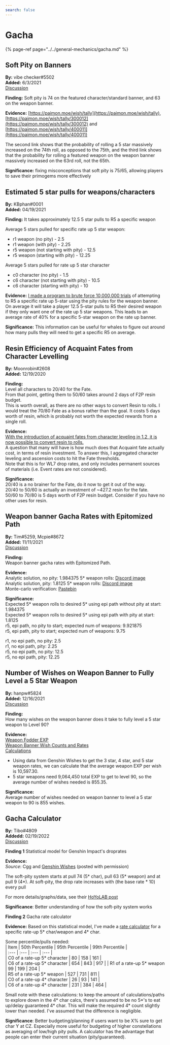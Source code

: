 ```yaml
---
search: false
---
```


# Gacha

{% page-ref page="../../general-mechanics/gacha.md" %}

## Soft Pity on Banners

**By:** vibe checker\#5502  
**Added:** 6/3/2021  
[Discussion](https://tickettool.xyz/direct?url=https://cdn.discordapp.com/attachments/843094700441206844/849939262229315644/transcript-char-and-weapon-banner-pities.html)

**Finding:** Soft pity is 74 on the featured character/standard banner, and 63 on the weapon banner.

**Evidence:** [https://paimon.moe/wish/tally](https://paimon.moe/wish/tally), [https://paimon.moe/wish/tally/300012](https://paimon.moe/wish/tally/300012) and [https://paimon.moe/wish/tally/400011](https://paimon.moe/wish/tally/400011)

The second link shows that the probability of rolling a 5 star massively increased on the 74th roll, as opposed to the 75th, and the third link shows that the probability for rolling a featured weapon on the weapon banner massively increased on the 63rd roll, not the 65th.

**Significance:** fixing misconceptions that soft pity is 75/65, allowing players to save their primogems more effectively

## Estimated 5 star pulls for weapons/characters

**By:** KBphan\#0001  
**Added:** 04/19/2021

**Finding:** It takes approximately 12.5 5 star pulls to R5 a specific weapon

Average 5 stars pulled for specific rate up 5 star weapon:

* r1 weapon \(no pity\) - 2.5
* r1 weapon \(with pity\) - 2.25
* r5 weapon \(not starting with pity\) - 12.5
* r5 weapon \(starting with pity\) - 12.25

Average 5 stars pulled for rate up 5 star character

* c0 character \(no pity\) - 1.5
* c6 character \(not starting with pity\) - 10.5
* c6 character \(starting with pity\) - 10

**Evidence:** [I made a program to brute force 10,000,000 trials](https://imgur.com/a/HastXBQ) of attempting to R5 a specific rate up 5-star using the pity rules for the weapon banner. On average it will take a player 12.5 5-star pulls to R5 their desired weapon if they only want one of the rate up 5 star weapons. This leads to an average rate of 40% for a specific 5-star weapon on the rate up banner.

**Significance:** This information can be useful for whales to figure out around how many pulls they will need to get a specific R5 on average.


## Resin Efficiency of Acquaint Fates from Character Levelling  

**By:** Moonrobin\#2608  
**Added:** 12/19/2020  

**Finding:**  
Level all characters to 20/40 for the Fate.  
From that point, getting them to 50/60 takes around 2 days of F2P resin budget.  
This is worth overall, as there are no other ways to convert Resin to rolls. I would treat the 70/80 Fate as a bonus rather than the goal. It costs 5 days worth of resin, which is probably not worth the expected rewards from a single roll.  

**Evidence:**  
[With the introduction of acquaint fates from character leveling in 1.2, it is now possible to convert resin to rolls.](https://imgur.com/a/hmxfzb8)  
A question that many will have is how much does that Acquaint fate actually cost, in terms of resin investment. To answer this, I aggregated character leveling and ascension costs to hit the Fate thresholds.  
Note that this is for WL7 drop rates, and only includes permanent sources of materials (i.e. Event rates are not considered).  

**Significance:**  
20/40 is a no brainer for the Fate, do it now to get it out of the way.  
20/40 to 50/60 is actually an investment of ~427.2 resin for the fate.  
50/60 to 70/80 is 5 days worth of F2P resin budget. Consider if you have no other uses for resin.  

## Weapon banner Gacha Rates with Epitomized Path

**By:** Tim\#5259, Mcpie\#8672  
**Added:** 11/11/2021  
[Discussion](https://tickettool.xyz/direct?url=https://cdn.discordapp.com/attachments/884585841270329415/908323794622492742/transcript-weapon-banner-gacha-rates-with-epitomized-path.html)

**Finding:**  
Weapon banner gacha rates with Epitomized Path.

**Evidence:**  
Analytic solution, no pity: 1.984375 5\* weapon rolls: [Discord image](https://cdn.discordapp.com/attachments/884585841270329415/885243449782177832/unknown.png)  
Analytic solution, pity: 1.8125 5\* weapon rolls: [Discord image](https://cdn.discordapp.com/attachments/884585841270329415/885243674206814268/unknown.png)  
Monte-carlo verification: [Pastebin](https://pastebin.com/d9Mg1i4n)

**Significance:**  
Expected 5\* weapon rolls to desired 5\* using epi path without pity at start: 1.984375  
Expected 5\* weapon rolls to desired 5\* using epi path with pity at start: 1.8125  
r5, epi path, no pity to start; expected num of weapons: 9.921875  
r5, epi path, pity to start; expected num of weapons: 9.75  

r1, no epi path, no pity: 2.5  
r1, no epi path, pity: 2.25  
r5, no epi path, no pity: 12.5  
r5, no epi path, pity: 12.25  

## Number of Wishes on Weapon Banner to Fully Level a 5 Star Weapon

**By:** hanpw\#5824  
**Added:** 12/16/2021  
[Discussion](https://tickettool.xyz/direct?url=https://cdn.discordapp.com/attachments/906138978208604210/919065570257813514/transcript-weapon-as-fodder-wish-count.html)  

**Finding:**  
How many wishes on the weapon banner does it take to fully level a 5 star weapon to Level 90?  

**Evidence:**  
[Weapon Fodder EXP](https://genshin-impact.fandom.com/wiki/Weapon_EXP)  
[Weapon Banner Wish Counts and Rates](https://genshin-wishes.com/global-stats/weapon-event)  
[Calculations](https://docs.google.com/spreadsheets/d/1lqc6MtGGkczyUM-eri09ok0LtdxDe_oWELtNf5k35Gw/edit#gid=0)  
* Using data from Genshin Wishes to get the 3 star, 4 star, and 5 star weapon rates, we can calculate that the average weapon EXP per wish is 10,597.30.
* 5 star weapons need 9,064,450 total EXP to get to level 90, so the average number of wishes needed is 855.35.  

**Significance:**  
Average number of wishes needed on weapon banner to level a 5 star weapon to 90 is 855 wishes.  

## Gacha Calculator

**By:** Tibo\#4809  
**Addedd:** 02/19/2022  
[Discussion](https://tickettool.xyz/direct?url=https://cdn.discordapp.com/attachments/935286904679710741/944727977445445632/transcript-gacha-rate-calculator.html)   

**Finding 1** Statistical model for Genshin Impact's droprates  

**Evidence:**   
*Source*: Cgg and [Genshin Wishes](https://genshin-wishes.com/) (posted with permission)  

The soft-pity system starts at pull 74 (5\* char), pull 63 (5\* weapon) and at pull 9 (4\*). At soft-pity, the drop rate increases with (the base rate \* 10) every pull  

For more details/graphs/data, see their [HoYoLAB post](https://www.hoyolab.com/article/497840)  

**Significance**: Better understanding of how the soft-pity system works  

**Finding 2** Gacha rate calculator  

**Evidence:** Based on this statistical model, I've made a [rate calculator](https://hutaobot.moe/tools/gachacalc) for a specific rate-up 5* char/weapon and 4* char.  

Some percentile/pulls needed:  
| Item | 50th Percentile | 95th Percentile | 99th Percentile |  
| :--- | :--- | :--- | :--- |   
| C0 of a rate-up 5\* character | 80  | 158 | 161 |    
| C6 of a rate-up 5\* character | 654 | 843 | 917 | 
| R1 of a rate-up 5\* weapon    | 99  | 199 | 204 |  
| R5 of a rate-up 5\* weapon    | 527 | 731 | 811 |   
| C0 of a rate-up 4\* character | 26  | 93  | 141 |  
| C6 of a rate-up 4\* character | 231 | 384 | 464 |  

Small note with these calculations: to keep the amount of calculations/paths to explore down in the 4\* char calcs, there's assumed to be no 5\*'s to eat up/delay guaranteed 4\* char. This will make the required 4\* count slightly lower than needed. I've assumed that the difference is negligible.  

**Significance**: Better budgeting/planning if users want to be X% sure to get char Y at CZ. Especially more useful for budgeting of higher constellations as averaging of low/high pity pulls. A calculator has the advantage that people can enter their current situation (pity/guaranteed).  
